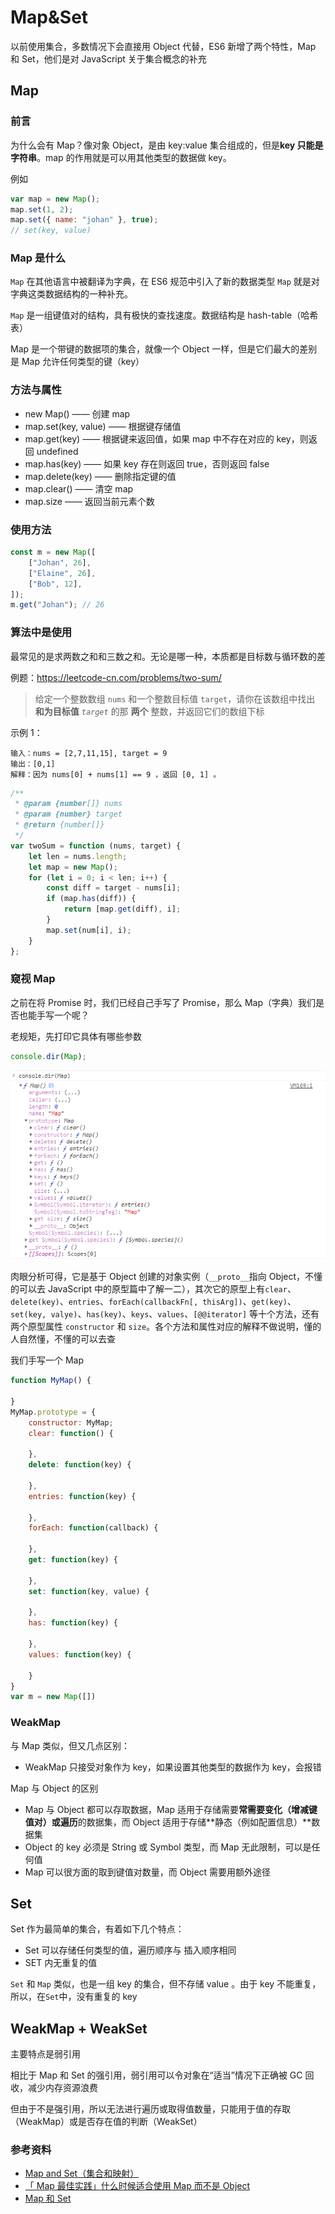 # Map&Set

以前使用集合，多数情况下会直接用 Object 代替，ES6 新增了两个特性，Map 和 Set，他们是对 JavaScript 关于集合概念的补充

## Map

### 前言

为什么会有 Map？像对象 Object，是由 key:value 集合组成的，但是**key 只能是字符串**。map 的作用就是可以用其他类型的数据做 key。

例如

```javascript
var map = new Map();
map.set(1, 2);
map.set({ name: "johan" }, true);
// set(key, value)
```

### Map 是什么

`Map` 在其他语言中被翻译为字典，在 ES6 规范中引入了新的数据类型 `Map` 就是对字典这类数据结构的一种补充。

`Map` 是一组键值对的结构，具有极快的查找速度。数据结构是 hash-table（哈希表）

Map 是一个带键的数据项的集合，就像一个 Object 一样，但是它们最大的差别是 Map 允许任何类型的键（key）

### 方法与属性

-   new Map() —— 创建 map
-   map.set(key, value) —— 根据键存储值
-   map.get(key) —— 根据键来返回值，如果 map 中不存在对应的 key，则返回 undefined
-   map.has(key) —— 如果 key 存在则返回 true，否则返回 false
-   map.delete(key) —— 删除指定键的值
-   map.clear() —— 清空 map
-   map.size —— 返回当前元素个数

### 使用方法

```javascript
const m = new Map([
    ["Johan", 26],
    ["Elaine", 26],
    ["Bob", 12],
]);
m.get("Johan"); // 26
```

### 算法中是使用

最常见的是求两数之和和三数之和。无论是哪一种，本质都是目标数与循环数的差

例题：https://leetcode-cn.com/problems/two-sum/

> 给定一个整数数组 `nums` 和一个整数目标值 `target`，请你在该数组中找出 **和为目标值** _`target`_ 的那 **两个** 整数，并返回它们的数组下标

示例 1：

```
输入：nums = [2,7,11,15], target = 9
输出：[0,1]
解释：因为 nums[0] + nums[1] == 9 ，返回 [0, 1] 。
```

```javascript
/**
 * @param {number[]} nums
 * @param {number} target
 * @return {number[]}
 */
var twoSum = function (nums, target) {
    let len = nums.length;
    let map = new Map();
    for (let i = 0; i < len; i++) {
        const diff = target - nums[i];
        if (map.has(diff)) {
            return [map.get(diff), i];
        }
        map.set(num[i], i);
    }
};
```

### 窥视 Map

之前在将 Promise 时，我们已经自己手写了 Promise，那么 Map（字典）我们是否也能手写一个呢？

老规矩，先打印它具体有哪些参数

```javascript
console.dir(Map);
```

![Map构造函数结构](../.vuepress/public/images/ES6/Map构造函数结构.png)

肉眼分析可得，它是基于 Object 创建的对象实例（`__proto__`指向 Object，不懂的可以去 JavaScript 中的原型篇中了解一二），其次它的原型上有`clear`、`delete(key)`、`entries`、`forEach(callbackFn[, thisArg])`、`get(key)`、`set(key, valye)`、`has(key)`、`keys`、`values`、`[@@iterator]` 等十个方法，还有两个原型属性 `constructor` 和 `size`。各个方法和属性对应的解释不做说明，懂的人自然懂，不懂的可以去查

我们手写一个 Map

```javascript
function MyMap() {

}
MyMap.prototype = {
    constructor: MyMap;
    clear: function() {

    },
    delete: function(key) {

    },
    entries: function(key) {

    },
    forEach: function(callback) {

    },
    get: function(key) {

    },
    set: function(key, value) {

    },
    has: function(key) {

    },
    values: function(key) {

    }
}
var m = new Map([])
```

### WeakMap

与 Map 类似，但又几点区别：

-   WeakMap 只接受对象作为 key，如果设置其他类型的数据作为 key，会报错

Map 与 Object 的区别

-   Map 与 Object 都可以存取数据，Map 适用于存储需要**常需要变化（增减键值对）或遍历**的数据集，而 Object 适用于存储**静态（例如配置信息）**数据集
-   Object 的 key 必须是 String 或 Symbol 类型，而 Map 无此限制，可以是任何值
-   Map 可以很方面的取到键值对数量，而 Object 需要用额外途径

## Set

Set 作为最简单的集合，有着如下几个特点：

-   Set 可以存储任何类型的值，遍历顺序与 插入顺序相同
-   SET 内无重复的值

`Set` 和 `Map` 类似，也是一组 key 的集合，但不存储 value 。由于 key 不能重复，所以，在`Set`中，没有重复的 key

## WeakMap + WeakSet

主要特点是弱引用

相比于 Map 和 Set 的强引用，弱引用可以令对象在“适当”情况下正确被 GC 回收，减少内存资源浪费

但由于不是强引用，所以无法进行遍历或取得值数量，只能用于值的存取（WeakMap）或是否存在值的判断（WeakSet）

### 参考资料

-   [Map and Set（集合和映射）](https://zh.javascript.info/map-set)
-   [「 Map 最佳实践」什么时候适合使用 Map 而不是 Object](https://mp.weixin.qq.com/s/ax-Lec-wam0pptpRTH5Log)
-   [Map 和 Set](https://www.liaoxuefeng.com/wiki/1022910821149312/1023024181109440)
